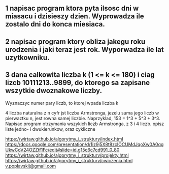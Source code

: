 ## 1 napisac program ktora pyta ilsosc dni w miasacu i dzisieszy dzien. Wyprowadza ile zostalo dni do konca miesiaca.

## 2 napisac program ktory obliza jakegu roku urodzenia i jaki teraz jest rok. Wyporwadza ile lat uzytkowniku.

## 3 dana calkowita liczba k (1 <= k <= 180) i ciag lizcb 10111213..9899, do ktorego sa zapisane wszytkie dwoznakowe liczby. 
Wyznaczyc numer pary liczb, to ktorej wpada liczba k

4 liczba naturalna z n cyfr jst liczba Armstronga, jezelu suma jego liczb w pierwaztku n, jest rowna samej liczbie. 
Naprzyklad, 153 = 1^3 + 5^3 + 3^3. Napisac program otrzymania wszykich liczb Armstronga, z 3 i 4 liczb.
opisz liste jedno- i dwukierunkow, oraz cykliczne


https://wirtaw.github.io/algorytmy_i_struktury/index.html
https://docs.google.com/presentation/d/1iz9j5X8t8zcIOCUMdJqoXw0A0qgUkwCoV24OZZtf1Fc/edit#slide=id.g15c6c7cd991_0_80
https://wirtaw.github.io/algorytmy_i_struktury/projekty.html
https://wirtaw.github.io/algorytmy_i_struktury/cwiczenia.html
v.poplavskij@gmail.com
